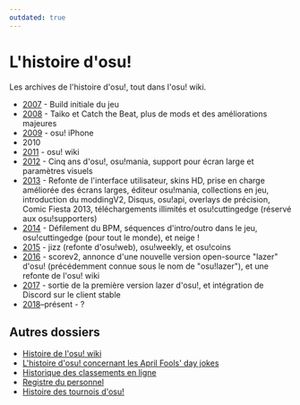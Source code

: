 ```yaml
---
outdated: true
---
```


# L'histoire d'osu!

Les archives de l'histoire d'osu!, tout dans l'osu! wiki.

- [2007](2007) - Build initiale du jeu
- [2008](2008) - Taiko et Catch the Beat, plus de mods et des améliorations majeures
- [2009](2009) - osu! iPhone
- 2010
- [2011](2011) - osu! wiki
- [2012](2012) - Cinq ans d'osu!, osu!mania, support pour écran large et paramètres visuels
- [2013](2013) - Refonte de l'interface utilisateur, skins HD, prise en charge améliorée des écrans larges, éditeur osu!mania, collections en jeu, introduction du moddingV2, Disqus, osu!api, overlays de précision, Comic Fiesta 2013, téléchargements illimités et osu!cuttingedge (réservé aux osu!supporters)
- [2014](2014) - Défilement du BPM, séquences d'intro/outro dans le jeu, osu!cuttingedge (pour tout le monde), et neige !
- [2015](2015) - jizz (refonte d'osu!web), osu!weekly, et osu!coins
- [2016](2016) - scorev2, annonce d'une nouvelle version open-source "lazer" d'osu! (précédemment connue sous le nom de "osu!lazer"), et une refonte de l'osu! wiki
- [2017](2017) - sortie de la première version lazer d'osu!, et intégration de Discord sur le client stable
- [2018](2018)–présent - ?

## Autres dossiers

- [Histoire de l'osu! wiki](osu!_wiki)
- [L'histoire d'osu! concernant les April Fools' day jokes](April_Fools)
- [Historique des classements en ligne](Online_rankings)
- [Registre du personnel](/wiki/People/The_Team/Staff_Log)
- [Histoire des tournois d'osu!](/wiki/Tournaments)
